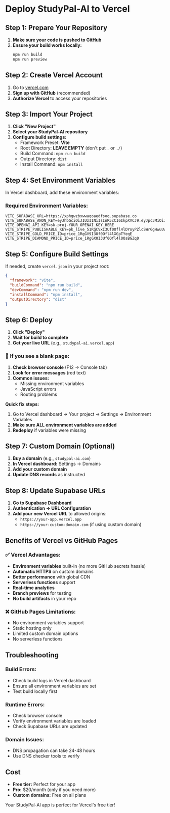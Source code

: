 # Deploy StudyPal-AI to Vercel

## Step 1: Prepare Your Repository

1. **Make sure your code is pushed to GitHub**
2. **Ensure your build works locally:**
   ```bash
   npm run build
   npm run preview
   ```

## Step 2: Create Vercel Account

1. Go to [vercel.com](https://vercel.com)
2. **Sign up with GitHub** (recommended)
3. **Authorize Vercel** to access your repositories

## Step 3: Import Your Project

1. **Click "New Project"**
2. **Select your StudyPal-AI repository**
3. **Configure build settings:**
   - Framework Preset: **Vite**
   - Root Directory: **LEAVE EMPTY** (don't put `.` or `./`)
   - Build Command: `npm run build`
   - Output Directory: `dist`
   - Install Command: `npm install`

## Step 4: Set Environment Variables

In Vercel dashboard, add these environment variables:

### **Required Environment Variables:**
```
VITE_SUPABASE_URL=https://xphgwzbxwwaqoaedfsoq.supabase.co
VITE_SUPABASE_ANON_KEY=eyJhbGciOiJIUzI1NiIsInR5cCI6IkpXVCJ9.eyJpc3MiOiJzdXBhYmFzZSIsInJlZiI6InhwaGd3emJ4d3dhcW9hZWRmc29xIiwicm9sZSI6ImFub24iLCJpYXQiOjE3NTEyMjU0ODgsImV4cCI6MjA2NjgwMTQ4OH0.J6lqFQjg41BsaA1i0yWeIkAR_yN2ia7_FgkTnxmdzLU
VITE_OPENAI_API_KEY=sk-proj-YOUR_OPENAI_KEY_HERE
VITE_STRIPE_PUBLISHABLE_KEY=pk_live_51RgCVxI3Uf0Ofl4lDYoyPZlcSWrGgHwuUw1UP3YbErpKcBeu4eqLLjCVSxezyH8oIPZSA2iG0tRmEeGzNHUnM0mL00KDz5HAML
VITE_STRIPE_GOLD_PRICE_ID=price_1RgGV9I3Uf0Ofl4lXGpTYeqE
VITE_STRIPE_DIAMOND_PRICE_ID=price_1RgGX0I3Uf0Ofl4l0OsBGZq0
```

## Step 5: Configure Build Settings

If needed, create `vercel.json` in your project root:

```json
{
  "framework": "vite",
  "buildCommand": "npm run build",
  "devCommand": "npm run dev",
  "installCommand": "npm install",
  "outputDirectory": "dist"
}
```

## Step 6: Deploy

1. **Click "Deploy"**
2. **Wait for build to complete**
3. **Get your live URL** (e.g., `studypal-ai.vercel.app`)

### 🚨 **If you see a blank page:**

1. **Check browser console** (F12 → Console tab)
2. **Look for error messages** (red text)
3. **Common issues:**
   - Missing environment variables
   - JavaScript errors
   - Routing problems

**Quick fix steps:**
1. Go to Vercel dashboard → Your project → Settings → Environment Variables
2. **Make sure ALL environment variables are added**
3. **Redeploy** if variables were missing

## Step 7: Custom Domain (Optional)

1. **Buy a domain** (e.g., `studypal-ai.com`)
2. **In Vercel dashboard:** Settings → Domains
3. **Add your custom domain**
4. **Update DNS records** as instructed

## Step 8: Update Supabase URLs

1. **Go to Supabase Dashboard**
2. **Authentication → URL Configuration**
3. **Add your new Vercel URL** to allowed origins:
   - `https://your-app.vercel.app`
   - `https://your-custom-domain.com` (if using custom domain)

## Benefits of Vercel vs GitHub Pages

### ✅ **Vercel Advantages:**
- **Environment variables** built-in (no more GitHub secrets hassle)
- **Automatic HTTPS** on custom domains
- **Better performance** with global CDN
- **Serverless functions** support
- **Real-time analytics**
- **Branch previews** for testing
- **No build artifacts** in your repo

### ❌ **GitHub Pages Limitations:**
- No environment variables support
- Static hosting only
- Limited custom domain options
- No serverless functions

## Troubleshooting

### **Build Errors:**
- Check build logs in Vercel dashboard
- Ensure all environment variables are set
- Test build locally first

### **Runtime Errors:**
- Check browser console
- Verify environment variables are loaded
- Check Supabase URLs are updated

### **Domain Issues:**
- DNS propagation can take 24-48 hours
- Use DNS checker tools to verify

## Cost

- **Free tier:** Perfect for your app
- **Pro:** $20/month (only if you need more)
- **Custom domains:** Free on all plans

Your StudyPal-AI app is perfect for Vercel's free tier!
